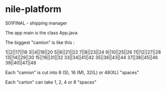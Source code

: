 # nile-platform
S01FINAL - shipping manager


The app main is the class App.java

The biggest "camion" is like this :

1|\|2|\|17|\|18
3|\|4|\|19|\|20
5|\|6|\|21|\|22
7|\|8|\|23|\|24
9|\|10|\|25|\|26
11|\|12|\|27|\|28
13|\|14|\|29|\|30
15|\|16|\|31|\|32
33|\|34|\|41|\|42
35|\|36|\|43|\|44
37|\|38|\|45|\|46
39|\|40|\|47|\|48

Each "camion" is cut into 8 (S), 16 (M), 32(L) or 48(XL) "spaces"

Each "carton" can take 1, 2, 4 or 8 "spaces"
